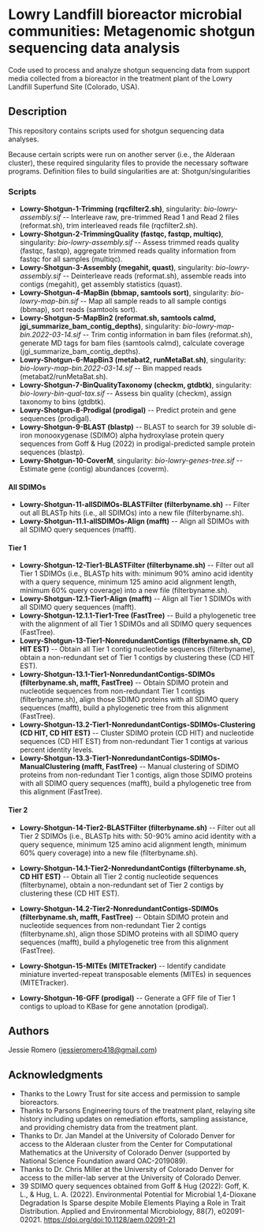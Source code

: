 # Lowry Landfill bioreactor microbial communities: Metagenomic shotgun sequencing data analysis 

Code used to process and analyze shotgun sequencing data from support media collected from a bioreactor in the treatment plant of the Lowry Landfill Superfund Site (Colorado, USA).

## Description

This repository contains scripts used for shotgun sequencing data analyses. 

Because certain scripts were run on another server (i.e., the Alderaan cluster), these required singularity files to provide the necessary software programs. Definition files to build singularities are at: Shotgun/singularities

### Scripts

* **Lowry-Shotgun-1-Trimming (rqcfilter2.sh)**, singularity: *bio-lowry-assembly.sif* -- Interleave raw, pre-trimmed Read 1 and Read 2 files (reformat.sh), trim interleaved reads file (rqcfilter2.sh). 
* **Lowry-Shotgun-2-TrimmingQuality (fastqc, fastqp, multiqc)**, singularity: *bio-lowry-assembly.sif* -- Assess trimmed reads quality (fastqc, fastqp), aggregate trimmed reads quality information from fastqc for all samples (multiqc).
* **Lowry-Shotgun-3-Assembly (megahit, quast)**, singularity: *bio-lowry-assembly.sif* -- Deinterleave reads (reformat.sh), assemble reads into contigs (megahit), get assembly statistics (quast).
* **Lowry-Shotgun-4-MapBin (bbmap, samtools sort)**, singularity: *bio-lowry-map-bin.sif* -- Map all sample reads to all sample contigs (bbmap), sort reads (samtools sort).
* **Lowry-Shotgun-5-MapBin2 (reformat.sh, samtools calmd, jgi_summarize_bam_contig_depths)**, singularity: *bio-lowry-map-bin.2022-03-14.sif* -- Trim contig information in bam files (reformat.sh), generate MD tags for bam files (samtools calmd), calculate coverage (jgi_summarize_bam_contig_depths).
* **Lowry-Shotgun-6-MapBin3 (metabat2, runMetaBat.sh)**, singularity: *bio-lowry-map-bin.2022-03-14.sif* -- Bin mapped reads (metabat2/runMetaBat.sh).
* **Lowry-Shotgun-7-BinQualityTaxonomy (checkm, gtdbtk)**, singularity: *bio-lowry-bin-qual-tax.sif* -- Assess bin quality (checkm), assign taxonomy to bins (gtdbtk).
* **Lowry-Shotgun-8-Prodigal (prodigal)** -- Predict protein and gene sequences (prodigal).
* **Lowry-Shotgun-9-BLAST (blastp)** -- BLAST to search for 39 soluble di-iron monooxygenase (SDIMO) alpha hydroxylase protein query sequences from Goff & Hug (2022) in prodigal-predicted sample protein sequences (blastp).
* **Lowry-Shotgun-10-CoverM**, singularity: *bio-lowry-genes-tree.sif* -- Estimate gene (contig) abundances (coverm).

#### All SDIMOs
* **Lowry-Shotgun-11-allSDIMOs-BLASTFilter (filterbyname.sh)** -- Filter out all BLASTp hits (i.e., all SDIMOs) into a new file (filterbyname.sh).
* **Lowry-Shotgun-11.1-allSDIMOs-Align (mafft)** -- Align all SDIMOs with all SDIMO query sequences (mafft).

#### Tier 1
* **Lowry-Shotgun-12-Tier1-BLASTFilter (filterbyname.sh)** -- Filter out all Tier 1 SDIMOs (i.e., BLASTp hits with: minimum 90% amino acid identity with a query sequence, minimum 125 amino acid alignment length, minimum 60% query coverage) into a new file (filterbyname.sh).
* **Lowry-Shotgun-12.1-Tier1-Align (mafft)** -- Align all Tier 1 SDIMOs with all SDIMO query sequences (mafft).
* **Lowry-Shotgun-12.1.1-Tier1-Tree (FastTree)** -- Build a phylogenetic tree with the alignment of all Tier 1 SDIMOs and all SDIMO query sequences (FastTree).
* **Lowry-Shotgun-13-Tier1-NonredundantContigs (filterbyname.sh, CD HIT EST)** -- Obtain all Tier 1 contig nucleotide sequences (filterbyname), obtain a non-redundant set of Tier 1 contigs by clustering these (CD HIT EST).
* **Lowry-Shotgun-13.1-Tier1-NonredundantContigs-SDIMOs (filterbyname.sh, mafft, FastTree)** -- Obtain SDIMO protein and nucleotide sequences from non-redundant Tier 1 contigs (filterbyname.sh), align those SDIMO proteins with all SDIMO query sequences (mafft), build a phylogenetic tree from this alignment (FastTree).
* **Lowry-Shotgun-13.2-Tier1-NonredundantContigs-SDIMOs-Clustering (CD HIT, CD HIT EST)** -- Cluster SDIMO protein (CD HIT) and nucleotide sequences (CD HIT EST) from non-redundant Tier 1 contigs at various percent identity levels.
* **Lowry-Shotgun-13.3-Tier1-NonredundantContigs-SDIMOs-ManualClustering (mafft, FastTree)** -- Manual clustering of SDIMO proteins from non-redundant Tier 1 contigs, align those SDIMO proteins with all SDIMO query sequences (mafft), build a phylogenetic tree from this alignment (FastTree).

#### Tier 2
* **Lowry-Shotgun-14-Tier2-BLASTFilter (filterbyname.sh)** -- Filter out all Tier 2 SDIMOs (i.e., BLASTp hits with: 50-90% amino acid identity with a query sequence, minimum 125 amino acid alignment length, minimum 60% query coverage) into a new file (filterbyname.sh).
* **Lowry-Shotgun-14.1-Tier2-NonredundantContigs (filterbyname.sh, CD HIT EST)** -- Obtain all Tier 2 contig nucleotide sequences (filterbyname), obtain a non-redundant set of Tier 2 contigs by clustering these (CD HIT EST).
* **Lowry-Shotgun-14.2-Tier2-NonredundantContigs-SDIMOs (filterbyname.sh, mafft, FastTree)** -- Obtain SDIMO protein and nucleotide sequences from non-redundant Tier 2 contigs (filterbyname.sh), align those SDIMO proteins with all SDIMO query sequences (mafft), build a phylogenetic tree from this alignment (FastTree).

* **Lowry-Shotgun-15-MITEs (MITETracker)** -- Identify candidate miniature inverted-repeat transposable elements (MITEs) in sequences (MITETracker). 
* **Lowry-Shotgun-16-GFF (prodigal)** -- Generate a GFF file of Tier 1 contigs to upload to KBase for gene annotation (prodigal).

## Authors

Jessie Romero (jessieromero418@gmail.com) 

## Acknowledgments

* Thanks to the Lowry Trust for site access and permission to sample bioreactors.
* Thanks to Parsons Engineering tours of the treatment plant, relaying site history including updates 
on remediation efforts, sampling assistance, and providing chemistry data from the treatment 
plant.
* Thanks to Dr. Jan Mandel at the University of Colorado Denver for access to the Alderaan cluster from the Center for Computational Mathematics at the University of Colorado Denver (supported by National Science Foundation award OAC-2019089).
* Thanks to Dr. Chris Miller at the University of Colorado Denver for access to the miller-lab server at the University of Colorado Denver.
* 39 SDIMO query sequences obtained from Goff & Hug (2022): Goff, K. L., & Hug, L. A. (2022). Environmental Potential for Microbial 1,4-Dioxane 
Degradation Is Sparse despite Mobile Elements Playing a Role in Trait Distribution. Applied and 
Environmental Microbiology, 88(7), e02091-02021. https://doi.org/doi:10.1128/aem.02091-21
